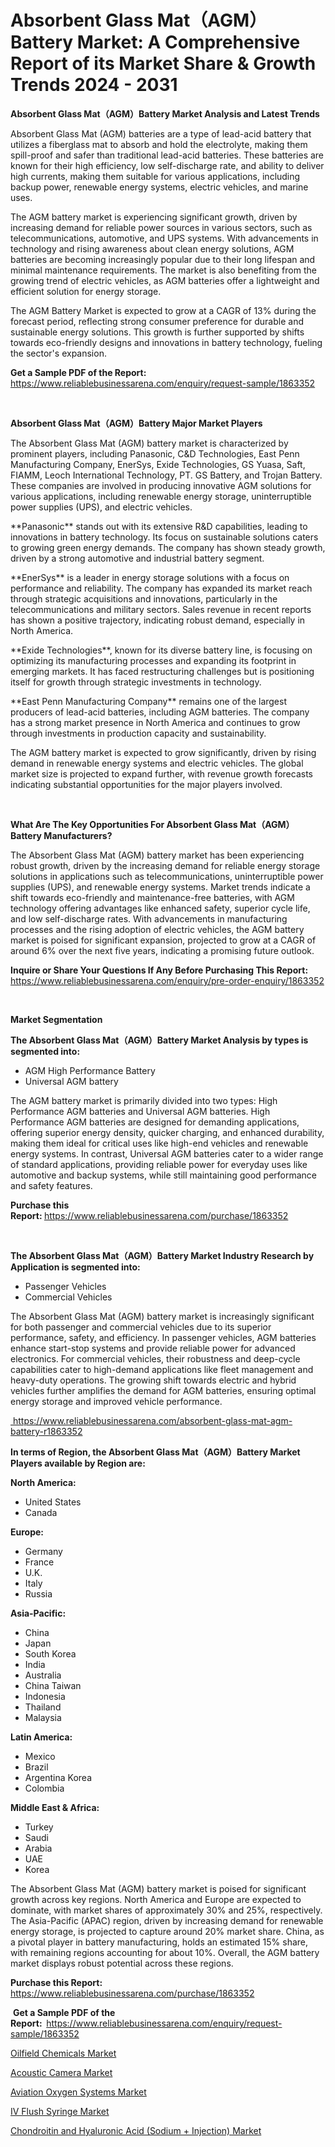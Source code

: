 <p><h1>Absorbent Glass Mat（AGM）Battery Market: A Comprehensive Report of its Market Share & Growth Trends 2024 - 2031</h1></p><p><strong>Absorbent Glass Mat（AGM）Battery Market Analysis and Latest Trends</strong></p>
<p><p>Absorbent Glass Mat (AGM) batteries are a type of lead-acid battery that utilizes a fiberglass mat to absorb and hold the electrolyte, making them spill-proof and safer than traditional lead-acid batteries. These batteries are known for their high efficiency, low self-discharge rate, and ability to deliver high currents, making them suitable for various applications, including backup power, renewable energy systems, electric vehicles, and marine uses.</p><p>The AGM battery market is experiencing significant growth, driven by increasing demand for reliable power sources in various sectors, such as telecommunications, automotive, and UPS systems. With advancements in technology and rising awareness about clean energy solutions, AGM batteries are becoming increasingly popular due to their long lifespan and minimal maintenance requirements. The market is also benefiting from the growing trend of electric vehicles, as AGM batteries offer a lightweight and efficient solution for energy storage.</p><p>The AGM Battery Market is expected to grow at a CAGR of 13% during the forecast period, reflecting strong consumer preference for durable and sustainable energy solutions. This growth is further supported by shifts towards eco-friendly designs and innovations in battery technology, fueling the sector's expansion.</p></p>
<p><strong>Get a Sample PDF of the Report:&nbsp;</strong> <a href="https://www.reliablebusinessarena.com/enquiry/request-sample/1863352?utm_campaign=1278&utm_medium=2&utm_source=Github&utm_content=ia&utm_term=21102024&utm_id=absorbent-glass-matagmbattery">https://www.reliablebusinessarena.com/enquiry/request-sample/1863352</a></p>
<p>&nbsp;</p>
<p><strong>Absorbent Glass Mat（AGM）Battery Major Market Players</strong></p>
<p><p>The Absorbent Glass Mat (AGM) battery market is characterized by prominent players, including Panasonic, C&D Technologies, East Penn Manufacturing Company, EnerSys, Exide Technologies, GS Yuasa, Saft, FIAMM, Leoch International Technology, PT. GS Battery, and Trojan Battery. These companies are involved in producing innovative AGM solutions for various applications, including renewable energy storage, uninterruptible power supplies (UPS), and electric vehicles.</p><p>**Panasonic** stands out with its extensive R&D capabilities, leading to innovations in battery technology. Its focus on sustainable solutions caters to growing green energy demands. The company has shown steady growth, driven by a strong automotive and industrial battery segment.</p><p>**EnerSys** is a leader in energy storage solutions with a focus on performance and reliability. The company has expanded its market reach through strategic acquisitions and innovations, particularly in the telecommunications and military sectors. Sales revenue in recent reports has shown a positive trajectory, indicating robust demand, especially in North America.</p><p>**Exide Technologies**, known for its diverse battery line, is focusing on optimizing its manufacturing processes and expanding its footprint in emerging markets. It has faced restructuring challenges but is positioning itself for growth through strategic investments in technology.</p><p>**East Penn Manufacturing Company** remains one of the largest producers of lead-acid batteries, including AGM batteries. The company has a strong market presence in North America and continues to grow through investments in production capacity and sustainability.</p><p>The AGM battery market is expected to grow significantly, driven by rising demand in renewable energy systems and electric vehicles. The global market size is projected to expand further, with revenue growth forecasts indicating substantial opportunities for the major players involved.</p></p>
<p>&nbsp;</p>
<p><strong>What Are The Key Opportunities For Absorbent Glass Mat（AGM）Battery Manufacturers?</strong></p>
<p><p>The Absorbent Glass Mat (AGM) battery market has been experiencing robust growth, driven by the increasing demand for reliable energy storage solutions in applications such as telecommunications, uninterruptible power supplies (UPS), and renewable energy systems. Market trends indicate a shift towards eco-friendly and maintenance-free batteries, with AGM technology offering advantages like enhanced safety, superior cycle life, and low self-discharge rates. With advancements in manufacturing processes and the rising adoption of electric vehicles, the AGM battery market is poised for significant expansion, projected to grow at a CAGR of around 6% over the next five years, indicating a promising future outlook.</p></p>
<p><strong>Inquire or Share Your Questions If Any Before Purchasing This Report:</strong> <a href="https://www.reliablebusinessarena.com/enquiry/pre-order-enquiry/1863352?utm_campaign=1278&utm_medium=2&utm_source=Github&utm_content=ia&utm_term=21102024&utm_id=absorbent-glass-matagmbattery">https://www.reliablebusinessarena.com/enquiry/pre-order-enquiry/1863352</a></p>
<p>&nbsp;</p>
<p><strong>Market Segmentation</strong></p>
<p><strong>The Absorbent Glass Mat（AGM）Battery Market Analysis by types is segmented into:</strong></p>
<p><ul><li>AGM High Performance Battery</li><li>Universal AGM battery</li></ul></p>
<p><p>The AGM battery market is primarily divided into two types: High Performance AGM batteries and Universal AGM batteries. High Performance AGM batteries are designed for demanding applications, offering superior energy density, quicker charging, and enhanced durability, making them ideal for critical uses like high-end vehicles and renewable energy systems. In contrast, Universal AGM batteries cater to a wider range of standard applications, providing reliable power for everyday uses like automotive and backup systems, while still maintaining good performance and safety features.</p></p>
<p><strong>Purchase this Report:&nbsp;</strong><a href="https://www.reliablebusinessarena.com/purchase/1863352?utm_campaign=1278&utm_medium=2&utm_source=Github&utm_content=ia&utm_term=21102024&utm_id=absorbent-glass-matagmbattery">https://www.reliablebusinessarena.com/purchase/1863352</a></p>
<p>&nbsp;</p>
<p><strong>The Absorbent Glass Mat（AGM）Battery Market Industry Research by Application is segmented into:</strong></p>
<p><ul><li>Passenger Vehicles</li><li>Commercial Vehicles</li></ul></p>
<p><p>The Absorbent Glass Mat (AGM) battery market is increasingly significant for both passenger and commercial vehicles due to its superior performance, safety, and efficiency. In passenger vehicles, AGM batteries enhance start-stop systems and provide reliable power for advanced electronics. For commercial vehicles, their robustness and deep-cycle capabilities cater to high-demand applications like fleet management and heavy-duty operations. The growing shift towards electric and hybrid vehicles further amplifies the demand for AGM batteries, ensuring optimal energy storage and improved vehicle performance.</p></p>
<p><a href="https://www.reliablebusinessarena.com/absorbent-glass-mat-agm-battery-r1863352?utm_campaign=1278&utm_medium=2&utm_source=Github&utm_content=ia&utm_term=21102024&utm_id=absorbent-glass-matagmbattery">&nbsp;https://www.reliablebusinessarena.com/absorbent-glass-mat-agm-battery-r1863352</a></p>
<p><strong>In terms of Region, the Absorbent Glass Mat（AGM）Battery Market Players available by Region are:</strong></p>
<p>
    <p> <strong> North America: </strong>
        <ul>
            <li>United States</li>
            <li>Canada</li>
        </ul>
        </p> 
    <p> <strong> Europe: </strong>
        <ul>
            <li>Germany</li>
            <li>France</li>
            <li>U.K.</li>
            <li>Italy</li>
            <li>Russia</li>
        </ul>
        </p> 
    <p> <strong> Asia-Pacific: </strong>
        <ul>
            <li>China</li>
            <li>Japan</li>
            <li>South Korea</li>
            <li>India</li>
            <li>Australia</li>
            <li>China Taiwan</li>
            <li>Indonesia</li>
            <li>Thailand</li>
            <li>Malaysia</li>
        </ul>
        </p> 
    <p> <strong> Latin America: </strong>
        <ul>
            <li>Mexico</li>
            <li>Brazil</li>
            <li>Argentina Korea</li>
            <li>Colombia</li>
        </ul>
        </p> 
    <p> <strong> Middle East & Africa: </strong>
        <ul>
            <li>Turkey</li>
            <li>Saudi</li>
            <li>Arabia</li>
            <li>UAE</li>
            <li>Korea</li>
        </ul>
    </p>
    </p>
<p><p>The Absorbent Glass Mat (AGM) battery market is poised for significant growth across key regions. North America and Europe are expected to dominate, with market shares of approximately 30% and 25%, respectively. The Asia-Pacific (APAC) region, driven by increasing demand for renewable energy storage, is projected to capture around 20% market share. China, as a pivotal player in battery manufacturing, holds an estimated 15% share, with remaining regions accounting for about 10%. Overall, the AGM battery market displays robust potential across these regions.</p></p>
<p><strong>Purchase this Report: </strong><a href="https://www.reliablebusinessarena.com/purchase/1863352?utm_campaign=1278&utm_medium=2&utm_source=Github&utm_content=ia&utm_term=21102024&utm_id=absorbent-glass-matagmbattery">https://www.reliablebusinessarena.com/purchase/1863352</a></p>
<p>&nbsp;<strong>Get a Sample PDF of the Report:&nbsp;&nbsp;</strong><a href="https://www.reliablebusinessarena.com/enquiry/request-sample/1863352?utm_campaign=1278&utm_medium=2&utm_source=Github&utm_content=ia&utm_term=21102024&utm_id=absorbent-glass-matagmbattery">https://www.reliablebusinessarena.com/enquiry/request-sample/1863352</a></p>
<p><strong></strong></p>
<p><p><a href="https://www.linkedin.com/pulse/oilfield-chemicals-market-ecosystem-competitive-landscape-strategic-2vx7c?utm_campaign=1278&utm_medium=2&utm_source=Github&utm_content=ia&utm_term=21102024&utm_id=absorbent-glass-matagmbattery">Oilfield Chemicals Market</a></p><p><a href="https://www.linkedin.com/pulse/acoustic-camera-market-forecast-global-trends-analysis-from-u1klc?utm_campaign=1278&utm_medium=2&utm_source=Github&utm_content=ia&utm_term=21102024&utm_id=absorbent-glass-matagmbattery">Acoustic Camera Market</a></p><p><a href="https://issuu.com/reportprime-2/docs/aviation-oxygen-systems-market-size_af64e62d4ac7e0?utm_campaign=1278&utm_medium=2&utm_source=Github&utm_content=ia&utm_term=21102024&utm_id=absorbent-glass-matagmbattery">Aviation Oxygen Systems Market</a></p><p><a href="https://www.linkedin.com/pulse/charting-future-comprehensive-analysis-global-iv-flush-syringe-ogcqc?utm_campaign=1278&utm_medium=2&utm_source=Github&utm_content=ia&utm_term=21102024&utm_id=absorbent-glass-matagmbattery">IV Flush Syringe Market</a></p><p><a href="https://github.com/indrystar/Market-Research-Report-List-5/blob/main/chondroitin-and-hyaluronic-acid-sodium-injection-market.md?utm_campaign=1278&utm_medium=2&utm_source=Github&utm_content=ia&utm_term=21102024&utm_id=absorbent-glass-matagmbattery">Chondroitin and Hyaluronic Acid (Sodium + Injection) Market</a></p></p>